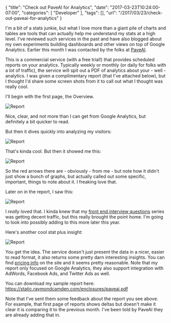 
{
	"title": "Check out PaveAI for Analytics",
	"date": "2017-03-23T10:24:00-07:00",
	"categories": [
		"Developer"
	],
	"tags": [],
	"url": "/2017/03/23/check-out-paveai-for-analytics"
}

I'm a bit of a stats junkie, but what I love more than a giant pile of charts and tables are tools that can actually help me understand my stats at a high level. I've reviewed such services in the past and have also blogged about my own experiments building dashboards and other views on top of Google Analytics. Earlier this month I was contacted by the folks at [PaveAI](https://www.paveai.com/).

This is a commercial service (with a free trial!) that provides scheduled reports on your analytics. Typically weekly or monthly (or daily for folks with a *lot* of traffic), the service will spit out a PDF of analytics about your - well - analytics. I was given a complimentary report (that I've attached below), but I thought I'd share some screen shots from it to call out what I thought was really cool.

I'll begin with the first page, the Overview.

<img src="https://static.raymondcamden.com/images/2017/3/paveai1.png" class="imgborder" alt="Report">

Nice, clear, and not more than I can get from Google Analytics, but definitely a bit quicker to read.

But then it dives quickly into analyzing my visitors:

<img src="https://static.raymondcamden.com/images/2017/3/paveai2.png" class="imgborder" alt="Report">

That's kinda cool. But then it showed me this:

<img src="https://static.raymondcamden.com/images/2017/3/paveai3.png" class="imgborder" alt="Report">

So the red arrows there are - obviously - from me - but note how it didn't just show a bunch of graphs, but actually called out some specific, important, things to note about it. I freaking love that.

Later on in the report, I saw this:

<img src="https://static.raymondcamden.com/images/2017/3/paveai4.png" class="imgborder" alt="Report">

I *really* loved that. I kinda knew that my [front end interview questions](https://www.raymondcamden.com/tags/front-end-interview-questions) series was getting decent traffic, but this really brought the point home. I'm going to look into possibly adding to this more later this year.

Here's another cool stat plus insight:

<img src="https://static.raymondcamden.com/images/2017/3/paveai5.png" class="imgborder" alt="Report">

You get the idea. The service doesn't just present the data in a nicer, easier to read format, it also returns some pretty darn interesting insights. You can find [pricing info](https://www.paveai.com/#pricing) on the site and it seems pretty reasonable. Note that my report only focused on Google Analytics, they also support integration with AdWords, Facebook Ads, and Twitter Ads as well. 

You can download my sample report here: https://static.raymondcamden.com/enclosures/paveai.pdf

Note that I've sent them some feedback about the report you see above. For example, that first page of reports shows deltas but doesn't make it clear it is comparing it to the previous month. I've been told by PaveAI they are already adding that in. 

